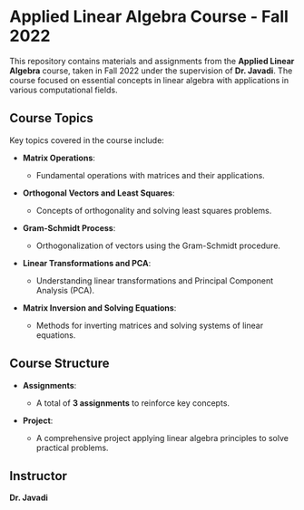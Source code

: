# Applied Linear Algebra Course - Fall 2022

This repository contains materials and assignments from the **Applied Linear Algebra** course, taken in Fall 2022 under the supervision of **Dr. Javadi**. The course focused on essential concepts in linear algebra with applications in various computational fields.

## Course Topics

Key topics covered in the course include:

- **Matrix Operations**: 
  - Fundamental operations with matrices and their applications.
  
- **Orthogonal Vectors and Least Squares**: 
  - Concepts of orthogonality and solving least squares problems.

- **Gram-Schmidt Process**: 
  - Orthogonalization of vectors using the Gram-Schmidt procedure.

- **Linear Transformations and PCA**: 
  - Understanding linear transformations and Principal Component Analysis (PCA).

- **Matrix Inversion and Solving Equations**: 
  - Methods for inverting matrices and solving systems of linear equations.

## Course Structure

- **Assignments**: 
  - A total of **3 assignments** to reinforce key concepts.

- **Project**: 
  - A comprehensive project applying linear algebra principles to solve practical problems.

## Instructor

**Dr. Javadi**
